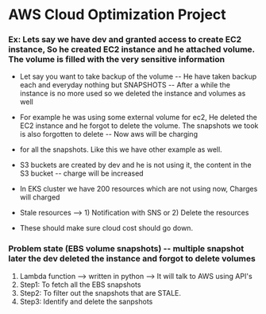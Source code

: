 # AWS Cloud Optimization Project

### Ex: Lets say we have dev and granted access to create EC2 instance, So he created EC2 instance and he attached volume. The volume is filled with the very sensitive information
- Let say you want to take backup of the volume -- He have taken backup each and everyday nothing but SNAPSHOTS -- After a while the instance is no more used so we deleted the instance and volumes as well
- For example he was using some external volume for ec2, He deleted the EC2 instance and he forgot to delete the volume. The snapshots we took is also forgotten to delete -- Now aws will be charging
- for all the snapshots. Like this we have other example as well.


- S3 buckets are created by dev and he is not using it, the content in the S3 bucket -- charge will be increased

- In EKS cluster we have 200 resources which are not using now, Charges will charged

- Stale resources --> 1) Notification with SNS or 2) Delete the resources

- These should make sure cloud cost should go down.

### Problem state (EBS volume snapshots) -- multiple snapshot later the dev deleted the instance and forgot to delete volumes 
1) Lambda function --> written in python --> It will talk to AWS using API's
2) Step1: To fetch all the EBS snapshots
3) Step2: To filter out the snapshots that are STALE.
4) Step3: Identify and delete the sanpshots
